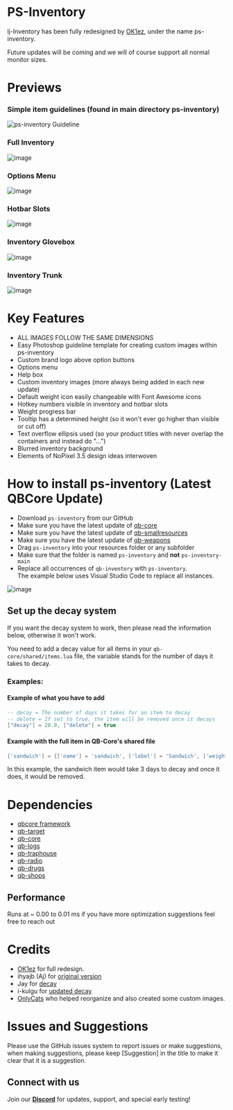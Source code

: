 # PS-Inventory

lj-Inventory has been fully redesigned by [OK1ez](https://github.com/OK1ez), under the name ps-inventory.

Future updates will be coming and we will of course support all normal monitor sizes.

# Previews

### Simple item guidelines (found in main directory ps-inventory)

![ps-inventory Guideline](https://user-images.githubusercontent.com/91661118/146315681-c67f542d-e2bc-43ca-9957-7f1971b84268.png)

### Full Inventory

![image](https://github.com/Project-Sloth/ps-inventory/assets/82112471/fda2588d-e468-4fd5-8bf5-2f584f059609)

### Options Menu

![image](https://github.com/Project-Sloth/ps-inventory/assets/82112471/1782f97a-27e6-441b-90a1-ff150cd846e2)

### Hotbar Slots

![image](https://github.com/Project-Sloth/ps-inventory/assets/82112471/c0a77f4a-f482-42f5-a5da-1f3571d14130)

### Inventory Glovebox

![image](https://github.com/Project-Sloth/ps-inventory/assets/82112471/432f8c79-1a9f-44d1-8062-50b596194752)

### Inventory Trunk

![image](https://github.com/Project-Sloth/ps-inventory/assets/82112471/f9c78e49-ec51-4d55-9ac0-b7058951d31a)

# Key Features

* ALL IMAGES FOLLOW THE SAME DIMENSIONS
* Easy Photoshop guideline template for creating custom images within ps-inventory
* Custom brand logo above option buttons
* Options menu
* Help box 
* Custom inventory images (more always being added in each new update)
* Default weight icon easily changeable with Font Awesome icons
* Hotkey numbers visible in inventory and hotbar slots
* Weight progress bar
* Tooltip has a determined height (so it won't ever go higher than visible or cut off)
* Text overflow ellipsis used (so your product titles with never overlap the containers and instead do "...")
* Blurred inventory background
* Elements of NoPixel 3.5 design ideas interwoven

# How to install ps-inventory (Latest QBCore Update)

* Download `ps-inventory` from our GitHub
* Make sure you have the latest update of [qb-core](https://github.com/qbcore-framework/qb-core)
* Make sure you have the latest update of [qb-smallresources](https://github.com/qbcore-framework/qb-smallresources)
* Make sure you have the latest update of [qb-weapons](https://github.com/qbcore-framework/qb-weapons)
* Drag `ps-inventory` into your resources folder or any subfolder
* Make sure that the folder is named `ps-inventory` and **not** `ps-inventory-main`
* Replace all occurrences of `qb-inventory` with `ps-inventory`.<br>The example below uses Visual Studio Code to replace all instances.

![image](https://github.com/Project-Sloth/ps-inventory/assets/88394932/cbe81761-a86c-4ad5-8128-6024d4a178f6)


## Set up the decay system

If you want the decay system to work, then please read the information below, otherwise it won't work.

You need to add a decay value for all items in your `qb-core/shared/items.lua` file, the variable stands for the number of days it takes to decay.

### Examples:

#### Example of what you have to add

```lua
-- decay = The number of days it takes for an item to decay
-- delete = If set to true, the item will be removed once it decays
["decay"] = 28.0, ["delete"] = true
```

#### Example with the full item in QB-Core's shared file

```lua
['sandwich'] = {['name'] = 'sandwich', ['label'] = 'Sandwich', ['weight'] = 200, ['type'] = 'item', ['image'] = 'sandwich.png', ['unique'] = false, ['useable'] = true, ['shouldClose'] = true,	['combinable'] = nil, ['description'] = 'Nice bread for your stomach', ["decay"] = 3.0, ["delete"] = true},
```

In this example, the sandwich item would take 3 days to decay and once it does, it would be removed.

# Dependencies

* [qbcore framework](https://github.com/qbcore-framework)
* [qb-target](https://github.com/BerkieBb/qb-target)
* [qb-core](https://github.com/qbcore-framework/qb-core)
* [qb-logs](https://github.com/qbcore-framework/qb-logs)
* [qb-traphouse](https://github.com/qbcore-framework/qb-traphouse)
* [qb-radio](https://github.com/qbcore-framework/qb-radio)
* [qb-drugs](https://github.com/qbcore-framework/qb-drugs)
* [qb-shops](https://github.com/qbcore-framework/qb-shops)

## Performance

Runs at ~ 0.00 to 0.01 ms if you have more optimization suggestions feel free to reach out

# Credits

* [OK1ez](https://github.com/OK1ez) for full redesign. 
* ihyajb (Aj) for [original version](https://github.com/ihyajb/aj-inventory)
* Jay for [decay](https://github.com/tnj-development/inventory)
* i-kulgu for [updated decay](https://github.com/i-kulgu/qb-inventory-decay)
* [OnlyCats](https://github.com/onlycats) who helped reorganize and also created some custom images.

# Issues and Suggestions

Please use the GitHub issues system to report issues or make suggestions, when making suggestions, please keep [Suggestion] in the title to make it clear that it is a suggestion.

## Connect with us

Join our [**Discord**](https://discord.gg/projectsloth) for updates, support, and special early testing!
